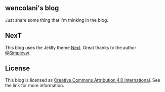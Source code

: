 ## wencolani's blog
Just share some thing that I'm thinking  in the blog.
## NexT
This blog uses the Jeklly theme [Next](https://github.com/Simpleyyt/jekyll-theme-next). Great thanks to the author [@Simpleyyt](https://github.com/Simpleyyt).
## License
This blog is licensed as [Creative Commons Attribution 4.0 International](http://creativecommons.org/licenses/by/4.0/). See the link for more information.


